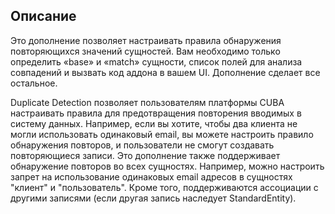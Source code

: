 ## Описание
Это дополнение позволяет настраивать правила обнаружения повторяющихся значений сущностей. Вам необходимо только определить «base» и «match» сущности, список полей для анализа совпадений и вызвать код аддона в вашем UI. Дополнение сделает все остальное.

Duplicate Detection позволяет пользователям платформы CUBA настраивать правила для предотвращения повторения вводимых в систему данных. Например, если вы хотите, чтобы два клиента не могли использовать одинаковый email, вы можете настроить правило обнаружения повторов, и пользователи не смогут создавать повторяющиеся записи. Это дополнение также поддерживает обнаружение повторов во всех сущностях. Например, можно настроить запрет на использование одинаковых email адресов в сущностях "клиент" и "пользователь". Кроме того, поддерживаются ассоциации с другими записями (если другая запись наследует StandardEntity).
